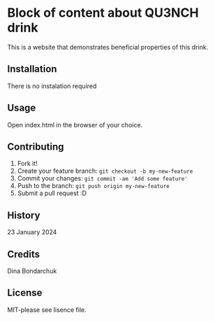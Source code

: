 # Block of content about QU3NCH drink
This is a website  that demonstrates beneficial properties of this drink.


## Installation

There is no instalation required

## Usage

Open index.html in the browser of your choice.

## Contributing

1. Fork it!
2. Create your feature branch: `git checkout -b my-new-feature`
3. Commit your changes: `git commit -am 'Add some feature'`
4. Push to the branch: `git push origin my-new-feature`
5. Submit a pull request :D

## History

23 January 2024

## Credits

Dina Bondarchuk

## License

MIT-please see lisence file.